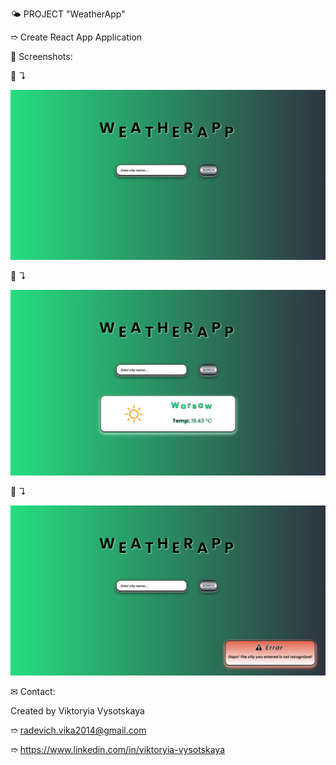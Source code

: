🌤️ PROJECT "WeatherApp"

➱ Create React App Application

👀 Screenshots:

📸 ↴︎

![Alt Text](./src/images/screenshots/1.WeatherApp.png)

📸 ↴︎

![Alt Text](./src/images/screenshots/2.City.png)

📸 ↴︎

![Alt Text](./src/images/screenshots/3.Error.png)


✉ Contact:

Created by Viktoryia Vysotskaya

➱ radevich.vika2014@gmail.com

➱ https://www.linkedin.com/in/viktoryia-vysotskaya